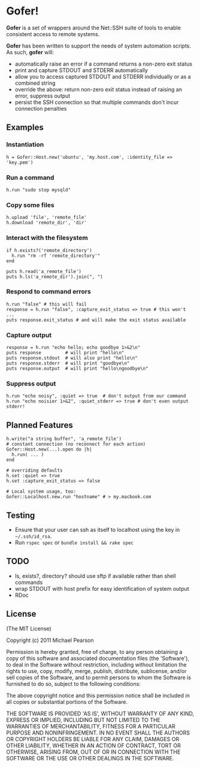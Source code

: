 # Gofer!

**Gofer** is a set of wrappers around the Net::SSH suite of tools to enable consistent access to remote systems.

**Gofer** has been written to support the needs of system automation scripts. As such, **gofer** will:

  * automatically raise an error if a command returns a non-zero exit status
  * print and capture STDOUT and STDERR automatically
  * allow you to access captured STDOUT and STDERR individually or as a combined string
  * override the above: return non-zero exit status instead of raising an error, suppress output
  * persist the SSH connection so that multiple commands don't incur connection penalties

## Examples

### Instantiation

    h = Gofer::Host.new('ubuntu', 'my.host.com', :identity_file => 'key.pem')

### Run a command

    h.run "sudo stop mysqld"

### Copy some files

    h.upload 'file', 'remote_file'
    h.download 'remote_dir', 'dir'

### Interact with the filesystem

    if h.exists?('remote_directory')
      h.run "rm -rf 'remote_directory'"
    end

    puts h.read('a_remote_file')
    puts h.ls('a_remote_dir').join(", ")
    
### Respond to command errors

    h.run "false" # this will fail
    response = h.run "false", :capture_exit_status => true # this won't ...
    puts response.exit_status # and will make the exit status available

### Capture output

    response = h.run "echo hello; echo goodbye 1>&2\n"
    puts response         # will print "hello\n"
    puts response.stdout  # will also print "hello\n"
    puts response.stderr  # will print "goodbye\n"
    puts response.output  # will print "hello\ngoodbye\n"

### Suppress output

    h.run "echo noisy", :quiet => true  # don't output from our command
    h.run "echo noisier 1>&2", :quiet_stderr => true # don't even output stderr!

## Planned Features

    h.write("a string buffer", 'a_remote_file')
    # constant connection (no reconnect for each action)
    Gofer::Host.new(...).open do |h|
      h.run( ... )
    end
    
    # overriding defaults
    h.set :quiet => true
    h.set :capture_exit_status => false
    
    # Local system usage, too:
    Gofer::Localhost.new.run "hostname" # > my.macbook.com

## Testing
  
  * Ensure that your user can ssh as itself to localhost using the key in `~/.ssh/id_rsa`.
  * Run `rspec spec` or `bundle install && rake spec`

## TODO
 
* ls, exists?, directory? should use sftp if available rather than shell commands
* wrap STDOUT with host prefix for easy identification of system output
* RDoc

## License

(The MIT License)

Copyright (c) 2011 Michael Pearson

Permission is hereby granted, free of charge, to any person obtaining
a copy of this software and associated documentation files (the
'Software'), to deal in the Software without restriction, including
without limitation the rights to use, copy, modify, merge, publish,
distribute, sublicense, and/or sell copies of the Software, and to
permit persons to whom the Software is furnished to do so, subject to
the following conditions:

The above copyright notice and this permission notice shall be
included in all copies or substantial portions of the Software.

THE SOFTWARE IS PROVIDED 'AS IS', WITHOUT WARRANTY OF ANY KIND,
EXPRESS OR IMPLIED, INCLUDING BUT NOT LIMITED TO THE WARRANTIES OF
MERCHANTABILITY, FITNESS FOR A PARTICULAR PURPOSE AND NONINFRINGEMENT.
IN NO EVENT SHALL THE AUTHORS OR COPYRIGHT HOLDERS BE LIABLE FOR ANY
CLAIM, DAMAGES OR OTHER LIABILITY, WHETHER IN AN ACTION OF CONTRACT,
TORT OR OTHERWISE, ARISING FROM, OUT OF OR IN CONNECTION WITH THE
SOFTWARE OR THE USE OR OTHER DEALINGS IN THE SOFTWARE.
